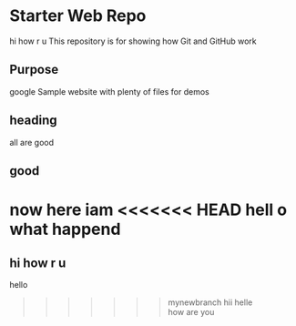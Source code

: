 # Starter Web Repo
hi how r u
This repository is for showing how Git and GitHub work

## Purpose
google
Sample website with plenty of files for demos
## heading
all are good
## good 
now here iam
<<<<<<< HEAD
hell o 
what happend
=======
## hi how r u
hello
>>>>>>> mynewbranch
hii helle  
how are you
